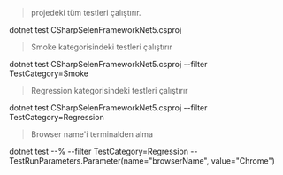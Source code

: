 > projedeki tüm testleri çalıştırır.

dotnet test CSharpSelenFrameworkNet5.csproj

> Smoke kategorisindeki testleri çalıştırır

dotnet test CSharpSelenFrameworkNet5.csproj --filter TestCategory=Smoke

> Regression kategorisindeki testleri çalıştırır

dotnet test CSharpSelenFrameworkNet5.csproj --filter TestCategory=Regression

> Browser name'i terminalden alma

 dotnet test --% --filter TestCategory=Regression -- TestRunParameters.Parameter(name=\"browserName\", value=\"Chrome\")
